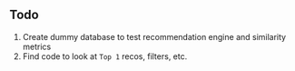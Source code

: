 ## Todo

1.  Create dummy database to test recommendation engine and similarity metrics  
2.  Find code to look at `Top 1` recos, filters, etc.